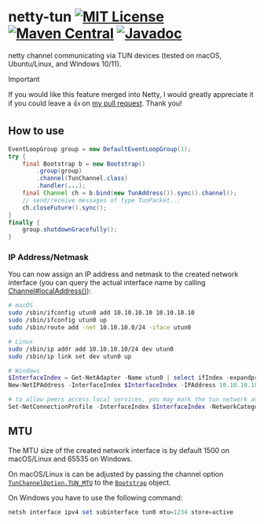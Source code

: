 # netty-tun [![MIT License](https://img.shields.io/badge/license-MIT-blue)](https://opensource.org/licenses/MIT) [![Maven Central](https://img.shields.io/maven-central/v/org.drasyl/netty-tun.svg)](https://mvnrepository.com/artifact/org.drasyl/netty-tun) [![Javadoc](https://javadoc.io/badge2/org.drasyl/netty-tun/javadoc.svg)](https://www.javadoc.io/doc/org.drasyl/netty-tun)

netty channel communicating via TUN devices (tested on macOS, Ubuntu/Linux, and Windows 10/11).

> [!IMPORTANT]  
> If you would like this feature merged into Netty, I would greatly appreciate it if you could leave a :+1: on [my pull request](https://github.com/netty/netty/pull/12960). Thank you!

## How to use

```java
EventLoopGroup group = new DefaultEventLoopGroup(1);
try {
    final Bootstrap b = new Bootstrap()
        .group(group)
        .channel(TunChannel.class)
        .handler(...);
    final Channel ch = b.bind(new TunAddress()).sync().channel();
    // send/receive messages of type TunPacket...
    ch.closeFuture().sync();
}
finally {
    group.shutdownGracefully();
}
```

### IP Address/Netmask

You can now assign an IP address and netmask to the created network interface (you can query the
actual interface name by
calling [Channel#localAddress()](https://netty.io/4.1/api/io/netty/channel/Channel.html#localAddress--)):

```bash
# macOS
sudo /sbin/ifconfig utun0 add 10.10.10.10 10.10.10.10
sudo /sbin/ifconfig utun0 up
sudo /sbin/route add -net 10.10.10.0/24 -iface utun0

# Linux
sudo /sbin/ip addr add 10.10.10.10/24 dev utun0
sudo /sbin/ip link set dev utun0 up
```

```powershell
# Windows
$InterfaceIndex = Get-NetAdapter -Name utun0 | select ifIndex -expandproperty ifIndex
New-NetIPAddress -InterfaceIndex $InterfaceIndex -IPAddress 10.10.10.10 -PrefixLength 24

# to allow peers access local services, you may mark the tun network as "private"
Set-NetConnectionProfile -InterfaceIndex $InterfaceIndex -NetworkCategory "Private"
```

## MTU

The MTU size of the created network interface is by default 1500 on macOS/Linux and 65535 on Windows.

On macOS/Linux is can be adjusted by passing the channel option [`TunChannelOption.TUN_MTU`](https://github.com/drasyl/netty-tun/blob/master/src/main/java/org/drasyl/channel/tun/TunChannelOption.java) to the [`Bootstrap`](https://netty.io/4.1/api/io/netty/bootstrap/Bootstrap.html) object.

On Windows you have to use the following command:
```powershell
netsh interface ipv4 set subinterface tun0 mtu=1234 store=active
```
